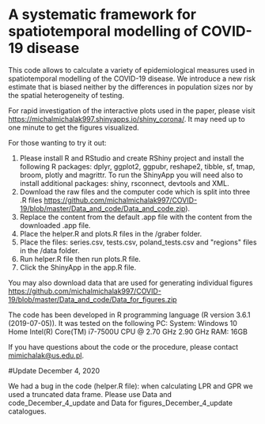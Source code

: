 # A systematic framework for spatiotemporal modelling of COVID-19 disease

This code allows to calculate a variety of epidemiological measures used in spatiotemporal modelling of the COVID-19 disease. We introduce a new risk estimate that is biased neither by the differences in population sizes nor by the spatial heterogeneity of testing.

For rapid investigation of the interactive plots used in the paper, please visit https://michalmichalak997.shinyapps.io/shiny_corona/. It may need up to one minute to get the figures visualized. 

For those wanting to try it out:

1. Please install R and RStudio and create RShiny project and install the following R packages: dplyr, ggplot2, ggpubr, reshape2, tibble, sf, tmap, broom, plotly and magrittr. To run the ShinyApp you will need also to install additional packages: shiny, rsconnect, devtools and XML.
2. Download the raw files and the computer code which is split into three .R files https://github.com/michalmichalak997/COVID-19/blob/master/Data_and_code/Data_and_code.zip).
3. Replace the content from the default .app file with the content from the downloaded .app file.
4. Place the helper.R and plots.R files in the /graber folder.
5. Place the files: series.csv, tests.csv, poland_tests.csv and "regions" files in the /data folder.
6. Run helper.R file then run plots.R file.
7. Click the ShinyApp in the app.R file.

You may also download data that are used for generating individual figures https://github.com/michalmichalak997/COVID-19/blob/master/Data_and_code/Data_for_figures.zip

The code has been developed in R programming language (R version 3.6.1 (2019-07-05)). It was tested on the following PC:
System: Windows 10 Home
Intel(R) Core(TM) i7-7500U CPU @ 2.70 GHz 2.90 GHz
RAM: 16GB

If you have questions about the code or the procedure, please contact mimichalak@us.edu.pl.

#Update December 4, 2020

We had a bug in the code (helper.R file): when calculating LPR and GPR we used a truncated data frame. Please use Data and code_December_4_update and Data for figures_December_4_update catalogues.
